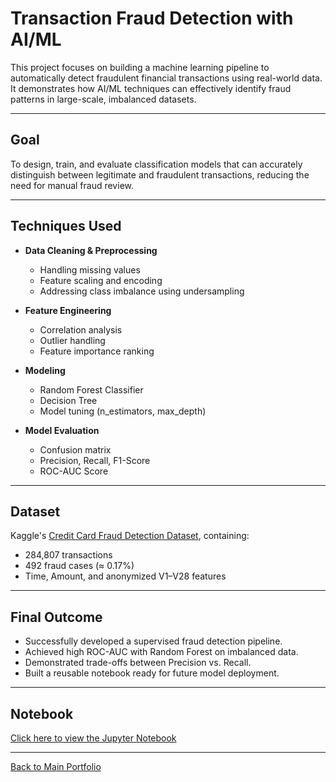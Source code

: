 # Transaction Fraud Detection with AI/ML

This project focuses on building a machine learning pipeline to automatically detect fraudulent financial transactions using real-world data. It demonstrates how AI/ML techniques can effectively identify fraud patterns in large-scale, imbalanced datasets.

---

## Goal

To design, train, and evaluate classification models that can accurately distinguish between legitimate and fraudulent transactions, reducing the need for manual fraud review.

---

## Techniques Used

- **Data Cleaning & Preprocessing**
  - Handling missing values
  - Feature scaling and encoding
  - Addressing class imbalance using undersampling

- **Feature Engineering**
  - Correlation analysis
  - Outlier handling
  - Feature importance ranking

- **Modeling**
  - Random Forest Classifier
  - Decision Tree
  - Model tuning (n_estimators, max_depth)
  
- **Model Evaluation**
  - Confusion matrix
  - Precision, Recall, F1-Score
  - ROC-AUC Score

---

## Dataset

Kaggle's [Credit Card Fraud Detection Dataset](https://www.kaggle.com/datasets/mlg-ulb/creditcardfraud), containing:
- 284,807 transactions
- 492 fraud cases (≈ 0.17%)
- Time, Amount, and anonymized V1–V28 features

---

## Final Outcome

- Successfully developed a supervised fraud detection pipeline.
- Achieved high ROC-AUC with Random Forest on imbalanced data.
- Demonstrated trade-offs between Precision vs. Recall.
- Built a reusable notebook ready for future model deployment.

---

## Notebook

 [Click here to view the Jupyter Notebook](./FraudDetection_Modeling.ipynb)

---

[Back to Main Portfolio](../README.md)

